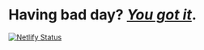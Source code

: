 # Having bad day? *[You got it](https://you-got-it.netlify.app/)*.

[![Netlify Status](https://api.netlify.com/api/v1/badges/9c20e7ce-59c7-4790-b21c-913375778c56/deploy-status)](https://app.netlify.com/sites/you-got-it/deploys)
